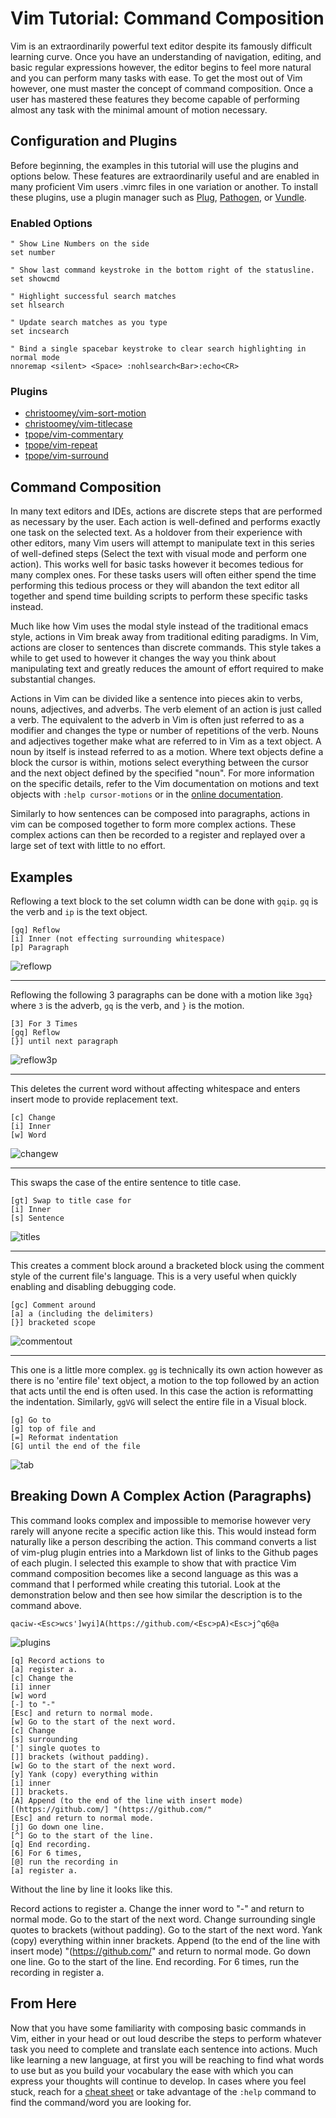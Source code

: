 # Vim Tutorial: Command Composition <!--- Name in progress -->

<!---
Guide Starts with installing a plugin manager.
Provide useful plugins
explain text objects
-->

Vim is an extraordinarily powerful text editor despite its famously difficult
learning curve. Once you have an understanding of navigation, editing, and basic
regular expressions however, the editor begins to feel more natural and you can
perform many tasks with ease. To get the most out of Vim however, one must
master the concept of command composition. Once a user has mastered these
features they become capable of performing almost any task with the minimal amount
of motion necessary.

## Configuration and Plugins

Before beginning, the examples in this tutorial will use the plugins and options
below. These features are extraordinarily useful and are enabled in many
proficient Vim users .vimrc files in one variation or another. To install these
plugins, use a plugin manager such as
[Plug](https://github.com/junegunn/vim-plug),
[Pathogen](https://github.com/tpope/vim-pathogen), or
[Vundle](https://github.com/VundleVim/Vundle.vim).

### Enabled Options

```
" Show Line Numbers on the side 
set number 

" Show last command keystroke in the bottom right of the statusline.
set showcmd

" Highlight successful search matches
set hlsearch

" Update search matches as you type
set incsearch

" Bind a single spacebar keystroke to clear search highlighting in normal mode 
nnoremap <silent> <Space> :nohlsearch<Bar>:echo<CR>
```

### Plugins
- [christoomey/vim-sort-motion](https://github.com/christoomey/vim-sort-motion)
- [christoomey/vim-titlecase](https://github.com/christoomey/vim-titlecase)
- [tpope/vim-commentary](https://github.com/tpope/vim-commentary)
- [tpope/vim-repeat](https://github.com/tpope/vim-repeat)
- [tpope/vim-surround](https://github.com/tpope/vim-surround)


## Command Composition

In many text editors and IDEs, actions are discrete steps that are performed as
necessary by the user. Each action is well-defined and performs exactly one task
on the selected text. As a holdover from their experience with other editors,
many Vim users will attempt to manipulate text in this series of well-defined
steps (Select the text with visual mode and perform one action). This works well
for basic tasks however it becomes tedious for many complex ones. For these
tasks users will often either spend the time performing this tedious process or
they will abandon the text editor all together and spend time building scripts
to perform these specific tasks instead.

Much like how Vim uses the modal style instead of the traditional emacs style,
actions in Vim break away from traditional editing paradigms. In Vim, actions
are closer to sentences than discrete commands. This style takes a while to get
used to however it changes the way you think about manipulating text and greatly
reduces the amount of effort required to make substantial changes.

Actions in Vim can be divided like a sentence into pieces akin to verbs, nouns,
adjectives, and adverbs. The verb element of an action is just called a verb.
The equivalent to the adverb in Vim is often just referred to as a modifier and
changes the type or number of repetitions of the verb. Nouns and adjectives
together make what are referred to in Vim as a text object. A noun by itself is
instead referred to as a motion. Where text objects define a block the cursor
is within, motions select everything between the cursor and the next object
defined by the specified "noun". For more information on the specific details,
refer to the Vim documentation on motions and text objects with 
`:help cursor-motions` or in the 
[online documentation](vimdoc.sourceforge.net/htmldoc/motion.html).

Similarly to how sentences can be composed into paragraphs, actions in vim can
be composed together to form more complex actions. These complex actions can
then be recorded to a register and replayed over a large set of text with little
to no effort.

## Examples

Reflowing a text block to the set column width can be done with `gqip`. `gq` is
the verb and `ip` is the text object. 

```
[gq] Reflow
[i] Inner (not effecting surrounding whitespace)
[p] Paragraph
```

![reflowp](https://jacoblambda.github.io/jacoblambda/ENGL3764/reflowp.svg)

---

Reflowing the following 3 paragraphs can be done with a motion like `3gq}` where
`3` is the adverb, `gq` is the verb, and `}` is the motion.

```
[3] For 3 Times
[gq] Reflow
[}] until next paragraph
```

![reflow3p](https://jacoblambda.github.io/jacoblambda/ENGL3764/reflow3p.svg)

---

This deletes the current word without affecting whitespace and enters insert
mode to provide replacement text.

```
[c] Change
[i] Inner
[w] Word
```

![changew](https://jacoblambda.github.io/jacoblambda/ENGL3764/changew.svg)

---

This swaps the case of the entire sentence to title case.

```
[gt] Swap to title case for
[i] Inner
[s] Sentence
```

![titles](https://jacoblambda.github.io/jacoblambda/ENGL3764/titles.svg)

---

This creates a comment block around a bracketed block using the comment style of
the current file's language. This is a very useful when quickly enabling and
disabling debugging code.

```
[gc] Comment around
[a] a (including the delimiters)
[}] bracketed scope
```

![commentout](https://jacoblambda.github.io/jacoblambda/ENGL3764/commentout.svg)

---

This one is a little more complex. `gg` is technically its own action however
as there is no 'entire file' text object, a motion to the top followed by an
action that acts until the end is often used. In this case the action is
reformatting the indentation. Similarly, `ggVG` will select the
entire file in a Visual block.

```
[g] Go to
[g] top of file and
[=] Reformat indentation
[G] until the end of the file
```

![tab](https://jacoblambda.github.io/jacoblambda/ENGL3764/tab.svg)

## Breaking Down A Complex Action (Paragraphs)

This command looks complex and impossible to memorise however very rarely will
anyone recite a specific action like this. This would instead form naturally
like a person describing the action. This command converts a list of vim-plug
plugin entries into a Markdown list of links to the Github pages of each plugin.
I selected this example to show that with practice Vim command composition
becomes like a second language as this was a command that I performed while
creating this tutorial.  Look at the demonstration below and then see how
similar the description is to the command above.

```
qaciw-<Esc>wcs']wyi]A(https://github.com/<Esc>pA)<Esc>j^q6@a
```

![plugins](https://jacoblambda.github.io/jacoblambda/ENGL3764/plugins.svg)

```
[q] Record actions to
[a] register a.
[c] Change the
[i] inner
[w] word
[-] to "-"
[Esc] and return to normal mode.
[w] Go to the start of the next word.
[c] Change
[s] surrounding
['] single quotes to
[]] brackets (without padding).
[w] Go to the start of the next word.
[y] Yank (copy) everything within
[i] inner
[]] brackets.
[A] Append (to the end of the line with insert mode)
[(https://github.com/] "(https://github.com/"
[Esc] and return to normal mode.
[j] Go down one line.
[^] Go to the start of the line.
[q] End recording.
[6] For 6 times,
[@] run the recording in
[a] register a.
```
Without the line by line it looks like this. 

Record actions to register a. Change the inner word to "-" and return to normal
mode. Go to the start of the next word. Change surrounding single quotes to brackets
(without padding). Go to the start of the next word. Yank (copy) everything within inner
brackets. Append (to the end of the line with insert mode) "(https://github.com/" 
and return to normal mode. Go down one line. Go to the start of the line. End 
recording. For 6 times, run the recording in register a.

## From Here

Now that you have some familiarity with composing basic commands in Vim, either
in your head or out loud describe the steps to perform whatever task you need
to complete and translate each sentence into actions. Much like learning a new
language, at first you will be reaching to find what words to use but as you
build your vocabulary the ease with which you can express your thoughts will
continue to develop. In cases where you feel stuck, reach for a 
[cheat sheet](http://www.viemu.com/vi-vim-cheat-sheet.gif) 
or take advantage of the `:help` command to find the command/word you 
are looking for.
